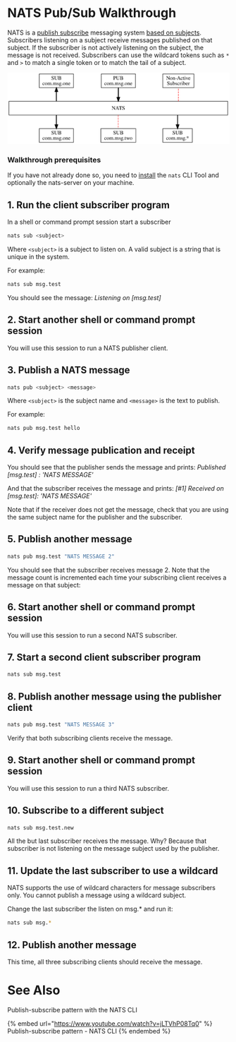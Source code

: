 # NATS Pub/Sub Walkthrough

NATS is a [publish subscribe](../nats-concepts/pubsub.md) messaging system [based on subjects](../nats-concepts/subjects.md). Subscribers listening on a subject receive messages published on that subject. If the subscriber is not actively listening on the subject, the message is not received. Subscribers can use the wildcard tokens such as `*` and `>` to match a single token or to match the tail of a subject.

![](../.gitbook/assets/pubsubtut.svg)

### Walkthrough prerequisites

If you have not already done so, you need to [install](walkthrough_setup.md) the `nats` CLI Tool and optionally the nats-server on your machine.

## 1. Run the client subscriber program

In a shell or command prompt session start a subscriber

```bash
nats sub <subject>
```

Where `<subject>` is a subject to listen on. A valid subject is a string that is unique in the system.

For example:

```bash
nats sub msg.test
```

You should see the message: _Listening on \[msg.test\]_

## 2. Start another shell or command prompt session

You will use this session to run a NATS publisher client.

## 3. Publish a NATS message

```bash
nats pub <subject> <message>
```

Where `<subject>` is the subject name and `<message>` is the text to publish.

For example:

```bash
nats pub msg.test hello
```

## 4. Verify message publication and receipt

You should see that the publisher sends the message and prints: _Published \[msg.test\] : 'NATS MESSAGE'_

And that the subscriber receives the message and prints: _\[\#1\] Received on \[msg.test\]: 'NATS MESSAGE'_

Note that if the receiver does not get the message, check that you are using the same subject name for the publisher and the subscriber.

## 5. Publish another message

```bash
nats pub msg.test "NATS MESSAGE 2"
```

You should see that the subscriber receives message 2. Note that the message count is incremented each time your subscribing client receives a message on that subject:

## 6. Start another shell or command prompt session

You will use this session to run a second NATS subscriber.

## 7. Start a second client subscriber program

```bash
nats sub msg.test
```

## 8. Publish another message using the publisher client

```bash
nats pub msg.test "NATS MESSAGE 3"
```

Verify that both subscribing clients receive the message.

## 9. Start another shell or command prompt session

You will use this session to run a third NATS subscriber.

## 10. Subscribe to a different subject

```bash
nats sub msg.test.new
```

All the but last subscriber receives the message. Why? Because that subscriber is not listening on the message subject used by the publisher.

## 11. Update the last subscriber to use a wildcard

NATS supports the use of wildcard characters for message subscribers only. You cannot publish a message using a wildcard subject.

Change the last subscriber the listen on msg.\* and run it:

```bash
nats sub msg.*
```

## 12. Publish another message

This time, all three subscribing clients should receive the message.


# See Also

Publish-subscribe pattern with the NATS CLI&#x20;

{% embed url="https://www.youtube.com/watch?v=jLTVhP08Tq0" %}
Publish-subscribe pattern - NATS CLI
{% endembed %}

